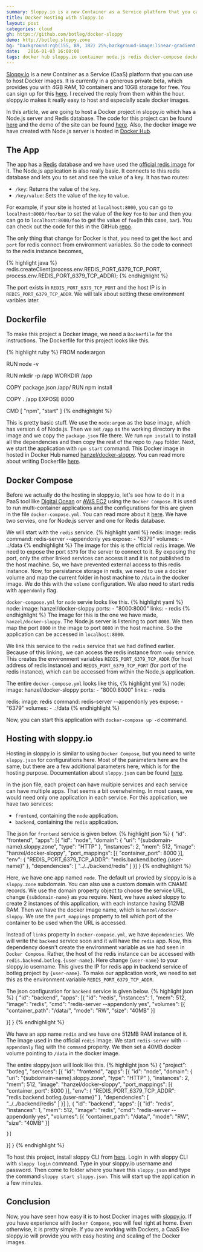 ```yaml
---
summary: Sloppy.io is a new Container as a Service platform that you can use to host and scale Docker images.
title: Docker Hosting with sloppy.io
layout: post
categories: cloud
gh: https://github.com/botleg/docker-sloppy
demo: http://botleg.sloppy.zone
bg: "background:rgb(155, 89, 182) 25%;background-image:linear-gradient(90deg, rgb(155, 89, 182) 25%, rgb(41, 128, 185) 100%);background-image:-moz-linear-gradient(left, rgb(155, 89, 182) 25%, rgb(41, 128, 185) 100%);background-image:webkit-linear-gradient(left, rgb(155, 89, 182) 25%, rgb(41, 128, 185) 100%);background-image:-o-linear-gradient(left, rgb(155, 89, 182) 25%, rgb(41, 128, 185) 100%);background-image:-ms-linear-gradient(left, rgb(155, 89, 182) 25%, rgb(41, 128, 185) 100%);"
date:   2016-01-03 16:00:00
tags: docker hub sloppy.io container node.js redis docker-compose dockerfile sloppy.json popular
---
```

[Sloppy.io](http://sloppy.io/) is a new Container as a Service (CaaS) platform that you can use to host Docker images. It is currently in a generous private beta, which provides you with 4GB RAM, 10 containers and 10GB storage for free. You can sign up for this [here](http://sloppy.io/#signup). I received the reply from them within the hour. sloppy.io makes it really easy to host and especially scale docker images.

In this article, we are going to host a Docker project in sloppy.io which has a Node.js server and Redis database. The code for this project can be found [here](https://github.com/botleg/docker-sloppy) and the demo of the site can be found [here](http://botleg.sloppy.zone). Also, the docker image we have created with Node.js server is hosted in [Docker Hub](https://hub.docker.com/r/hanzel/docker-sloppy).

The App
-------
The app has a [Redis](http://redis.io/) database and we have used the [official redis image]() for it. The Node.js application is also really basic. It connects to this redis database and lets you to set and see the value of a key. It has two routes:

* `/key`: Returns the value of the `key`.
* `/key/value`: Sets the value of the `key` to `value`.

For example, if your site is hosted at `localhost:8000`, you can go to `localhost:8000/foo/bar` to set the value of the key `foo` to `bar` and then you can go to `localhost:8000/foo` to get the value of `foo`(in this case, `bar`). You can check out the code for this in the GitHub [repo](https://github.com/botleg/docker-sloppy).

The only thing that change for Docker is that, you need to get the `host` and `port` for redis connect from environment variables. So the code to connect to the redis instance becomes,

{% highlight java %}
redis.createClient(process.env.REDIS_PORT_6379_TCP_PORT, process.env.REDIS_PORT_6379_TCP_ADDR);
{% endhighlight %}

The port exists in `REDIS_PORT_6379_TCP_PORT` and the host IP is in `REDIS_PORT_6379_TCP_ADDR`. We will talk about setting these environment varibles later.

Dockerfile
----------
To make this project a Docker image, we need a `Dockerfile` for the instructions. The Dockerfile for this project looks like this.

{% highlight ruby %}
FROM node:argon

RUN node -v

RUN mkdir -p /app
WORKDIR /app

COPY package.json /app/
RUN npm install

COPY . /app
EXPOSE 8000

CMD [ "npm", "start" ]
{% endhighlight %}

This is pretty basic stuff. We use the `node:argon` as the base image, which has version 4 of Node.js. Then we set `/app` as the working directory in the image and we copy the `package.json` file there. We run `npm install` to install all the dependencies and then copy the rest of the repo to `/app` folder. Next, we start the application with `npm start` command. This Docker image in hosted in Docker Hub named [hanzel/docker-sloppy](https://hub.docker.com/r/hanzel/docker-sloppy/). You can read more about writing Dockerfile [here](https://docs.docker.com/engine/reference/builder/).

Docker Compose
--------------
Before we actually do the hosting in sloppy.io, let's see how to do it in a PaaS tool like [Digital Ocean](https://www.digitalocean.com/) or [AWS EC2](https://aws.amazon.com/ec2/) using the `Docker Compose`. It is used to run multi-container applications and the configurations for this are given in the file `docker-compose.yml`. You can read more about it [here](https://docs.docker.com/compose/compose-file/). We have two servies, one for Node.js server and one for Redis database.

We will start with the `redis` service. 
{% highlight yaml %}
redis:
  image: redis
  command: redis-server --appendonly yes
  expose:
    - "6379"
  volumes:
    - .:/data
{% endhighlight %}
The image for this is the official `redis` image. We need to expose the port `6379` for the server to connect to it. By exposing the port, only the other linked services can access it and it is not published to the host machine. So, we have prevented external access to this redis instance. Now, for persistance storage in redis, we need to use a docker volume and map the current folder in host machine to `/data` in the docker image. We do this with the `volume` configuration. We also need to start redis with `appendonly` flag.

`docker-compose.yml` for `node` servie looks like this.
{% highlight yaml %}
node:
  image: hanzel/docker-sloppy
  ports:
    - "8000:8000"
  links:
    - redis
{% endhighlight %}
The image for this is the one we have made, `hanzel/docker-sloppy`. The Node.js server is listening to port `8000`. We then map the port `8000` in the image to port `8000` in the host machine. So the application can be accessed in `localhost:8000`. 

We link this service to the `redis` service that we had defined earlier. Because of this linking, we can access the redis instance from `node` service. This creates the environment variables `REDIS_PORT_6379_TCP_ADDR` (for host address of redis instance) and `REDIS_PORT_6379_TCP_PORT` (for port of the redis instance), which can be accessed from within the  Node.js application.

The entire `docker-compose.yml` looks like this,
{% highlight yml %}
node:
  image: hanzel/docker-sloppy
  ports:
    - "8000:8000"
  links:
    - redis

redis:
  image: redis
  command: redis-server --appendonly yes
  expose:
    - "6379"
  volumes:
    - .:/data
{% endhighlight %}

Now, you can start this application with `docker-compose up -d` command.

Hosting with sloppy.io
----------------------
Hosting in sloppy.io is similar to using `Docker Compose`, but you need to write `sloppy.json` for configurations here. Most of the parameters here are the same, but there are a few additional parameters here, which is for the hosting purpose. Documentation about `sloppy.json` can be found [here](http://sloppy.io/home/documentation/reference/the-sloppy-json/).

In the json file, each project can have multiple services and each service can have multiple apps. That seems a bit overwhelming. In most cases, we would need only one application in each service. For this application, we have two services:

* `frontend`, containing the `node` application.
* `backend`, containing the `redis` application.

The json for `frontend` service is given below.
{% highlight json %}
{
  "id": "frontend",
  "apps": [{
    "id": "node",
    "domain": {
      "uri": "{subdomain-name}.sloppy.zone",
      "type": "HTTP"
    },
    "instances": 2,
    "mem": 512,
    "image": "hanzel/docker-sloppy",
    "port_mappings": [{
      "container_port": 8000
    }],
    "env": {
      "REDIS_PORT_6379_TCP_ADDR": "redis.backend.botleg.{user-name}"
    },
    "dependencies": [
      "../../backend/redis"
    ]
  }]
}
{% endhighlight %}

Here, we have one app named `node`. The default url provied by sloppy.io is a `sloppy.zone` subdomain. You can also use a custom domain with CNAME records. We use the domain property object to choose the service URL, change `{subdomain-name}` as you require. Next, we have asked sloppy to create 2 instances of this application, with each instance having 512MB RAM. Then we have the docker image name, which is `hanzel/docker-sloppy`. We use the `port_mappings` property to tell which port of the container to be used when the URL is accessed.

Instead of `links` property in `docker-compose.yml`, we have `dependencies`. We will write the `backend` service soon and it will have the `redis` app. Now, this dependency doesn't create the environment variable as we had seen in `Docker Compose`. Rather, the host of the redis instance can be accessed with `redis.backend.botleg.{user-name}`. Here change `{user-name}` to your sloppy.io username. This gives the IP for redis app in backend service of botleg project by `{user-name}`. To make our application work, we need to set this as the environment variable `REDIS_PORT_6379_TCP_ADDR`.

The json configuration for `backend` service is given below.
{% highlight json %}
{
  "id": "backend",
  "apps": [{
    "id": "redis",
    "instances": 1,
    "mem": 512,
    "image": "redis",
    "cmd": "redis-server --appendonly yes",
    "volumes": [{
      "container_path": "/data/",
      "mode": "RW",
      "size": "40MB"
    }]

  }]
}
{% endhighlight %}

We have an app name `redis` and we have one 512MB RAM instance of it. The image used in the official `redis` image. We start `redis-server` with `--appendonly` flag with the `command` property. We then set a 40MB docker volume pointing to `/data` in the docker image.

The entire sloppy.json will look like this.
{% highlight json %}
{
  "project": "botleg",
  "services": [{
    "id": "frontend",
    "apps": [{
      "id": "node",
      "domain": {
        "uri": "{subdomain-name}.sloppy.zone",
        "type": "HTTP"
      },
      "instances": 2,
      "mem": 512,
      "image": "hanzel/docker-sloppy",
      "port_mappings": [{
        "container_port": 8000
      }],
      "env": {
        "REDIS_PORT_6379_TCP_ADDR": "redis.backend.botleg.{user-name}"
      },
      "dependencies": [
        "../../backend/redis"
      ]
    }]
  }, {
    "id": "backend",
    "apps": [{
      "id": "redis",
      "instances": 1,
      "mem": 512,
      "image": "redis",
      "cmd": "redis-server --appendonly yes",
      "volumes": [{
        "container_path": "/data/",
        "mode": "RW",
        "size": "40MB"
      }]

    }]
  }]
}
{% endhighlight %}

To host this project, install sloppy CLI from [here](http://sloppy.io/home/documentation/). Login in with sloppy CLI with `sloppy login` command. Type in your sloppy.io username and password. Then come to folder where you have this `sloppy.json` and type the command `sloppy start sloppy.json`. This will start up the application in a few minutes.

Conclusion
----------
Now, you have seen how easy it is to host Docker images with [sloppy.io](http://sloppy.io/). If you have experience with `Docker Compose`, you will feel right at home. Even otherwise, it is pretty simple. If you are working with Dockers, a CaaS like sloppy.io will provide you with easy hosting and scaling of the Docker images.